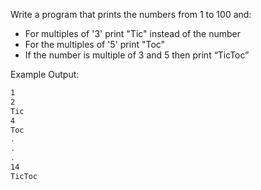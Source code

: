 Write a program that prints the numbers from 1 to 100 and:

- For multiples of '3' print "Tic" instead of the number
- For the multiples of '5' print "Toc"
- If the number is multiple of 3 and 5 then print “TicToc”

Example Output:

```sh
1
2
Tic
4
Toc
.
.
.
14
TicToc
```